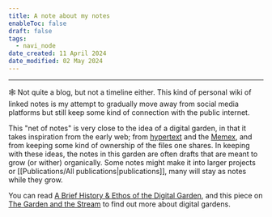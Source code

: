 ```yaml
---
title: A note about my notes
enableToc: false
draft: false
tags:
  - navi_node
date_created: 11 April 2024
date_modified: 02 May 2024
---
```

---


🕸️ Not quite a blog, but not a timeline either. This kind of personal wiki of linked notes is my attempt to gradually move away from social media platforms but still keep some kind of connection with the public internet.

This "net of notes" is very close to the idea of a digital garden, in that it takes inspiration from the early web; from [hypertext](http://www.eastgate.com/garden/Enter.html) and the [Memex](https://en.wikipedia.org/wiki/Memex), and from keeping some kind of ownership of the files one shares. In keeping with these ideas, the notes in this garden are often drafts that are meant to grow (or wither) organically. Some notes might make it into larger projects or [[Publications/All publications|publications]], many will stay as notes while they grow.

You can read [A Brief History & Ethos of the Digital Garden](https://maggieappleton.com/garden-history), and this piece on [The Garden and the Stream](https://hapgood.us/2015/10/17/the-garden-and-the-stream-a-technopastoral/) to find out more about digital gardens.



